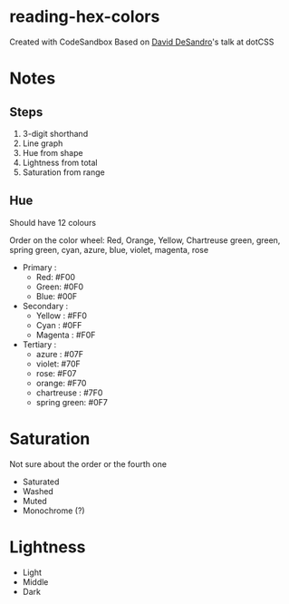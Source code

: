 # reading-hex-colors
Created with CodeSandbox
Based on [David DeSandro](https://desandro.com/)'s talk at dotCSS

# Notes


## Steps
1. 3-digit shorthand
2. Line graph
3. Hue from shape
4. Lightness from total
5. Saturation from range

## Hue
Should have 12 colours

Order on the color wheel: Red, Orange, Yellow, Chartreuse green, green, spring green, cyan, azure, blue, violet, magenta, rose

- Primary : 
    - Red: #F00
    - Green: #0F0
    - Blue: #00F
- Secondary :
    - Yellow : #FF0
    - Cyan : #0FF
    - Magenta : #F0F
- Tertiary : 
    - azure : #07F
    - violet: #70F
    - rose: #F07
    - orange: #F70
    - chartreuse : #7F0
    - spring green: #0F7

# Saturation

Not sure about the order or the fourth one

- Saturated
- Washed
- Muted
- Monochrome (?)


# Lightness

- Light
- Middle
- Dark
